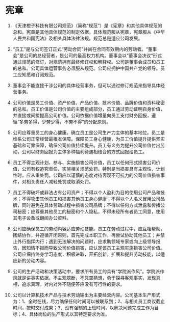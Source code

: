宪章
======================

1. 《天津橙子科技有限公司规范》（简称“规范”）是《宪章》和其他具体规范的总和。宪章是其他具体规范的制定依据。具体规范服从宪章，宪章服从《中华人民共和国宪法》及相关具体法律法规。规范总是适应公司发展。

2. “员工”是与公司签订正式“劳动合同”并尚在合同有效期内的劳动者。“董事会”是公司的总经营者，是公司的最高权力机构。董事会以“董事会决议”形式通过规范的修订，对规范拥有最终修订权和解释权。公司是董事会成员和员工的总和。公司具体运营事务必须服从规范。公司应拥护中国共产党的领导。员工应知悉和订阅规范。

3. 董事会不能直接干涉公司的具体经营事务，但可以通过修订规范来指导具体经营事务。

4. 公司价值是员工价值、资产价值、产品价值、技术价值、品牌价值和资料秘密的总和。员工价值是公司价值的主要组成部分，员工通过劳动证明自身价值，并直接或间接提高公司价值。公司依据价值增量向员工支付财务回报，遵循“多劳多得，少劳少得，不劳不得”的分配原则。

5. 公司应尊重员工的身心健康。确立员工是公司生产力主体的基本地位。员工是维系公司正常经营最根本保障。保障员工身心健康，为员工价值提升提供坚实基础和可靠保障，确保公司价值持续提升。员工有义务为提升公司价值付出劳动，公司以财务回报为主体多种福利待遇相结合的方式回报给员工。

6. 员工不得主观计划、参与、实施损害公司价值，员工以任何形式损害公司价值，公司有权追究责任，实施相关规范处罚。特别是当损害具有主观性、计划性时，应从重处罚。公司应以谨慎的态度对待客观不可抗力的公司价值损害事件，对相关责任人减轻处罚或取消处罚。

7. 员工不得破坏或非法占有公司资产；不得以个人盈利为目的使用公司产品和技术；不得攻击其他员工和损害其他员工身心健康；不得以个人名义冒用公司品牌，同时避免在具体劳动过程中损害公司品牌；不得以任何方式泄露和传播公司秘密；应尊重其他员工的秘密和个人隐私，不得未经所有者员工同意，使用其电子设备或翻阅办公资料。

8. 公司应确保员工的劳动内容适应劳动技能。员工在劳动过程中，应互相帮助，团结协作，并遵循开闭原则，首先完成本职工作，再尝试协助其他员工；并禁止外行指挥内行；遇到无法解决的问题时，应求助领域专家或向上级领导报告，因知情不报而导致公司价值损害，应认定该员工主观实施损害公司价值。公司应保持终身学习态度，积极进取，开拓创新，扩展和提升劳动技能，以适应新的劳动内容。

9. 公司的生产活动和决策活动中，要求所有员工的具有“学院派作风”。学院派作风就是讲事实依据，不主观臆断，不凭空猜想，勇于探寻客观事实，发现真相，追求真理。对内对外不随便答应没有可行性的要求。

10. 公司以计算机技术产品与技术劳动输出为主要经营内容。公司基本生产形式为：1、全时在线，尽力确保任何时间可以被联系到；2、与相关员工商议截止时间，按时交付成果；3、没有强制的上班时间，以解决问题完成工作为目标；4、具体岗位的生产形式以其特定要求为准。